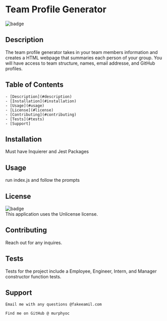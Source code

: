 
   # Team Profile Generator
   
   ![badge](https://img.shields.io/badge/license-Unlicense-brightgreen)<br />
   
   ## Description 
   The team profile generator takes in your team members information and creates a HTML webpage that summaries each person of your group. You will have access to team structure, names, email addresse, and GitHub profiles.

   ## Table of Contents
    - [Description](#description)
    - [Installation](#installation)
    - [Usage](#usage)
    - [License](#license)
    - [Contributing](#contributing)
    - [Tests](#tests)
    - [Support]
  
   ## Installation 
   Must have Inquierer and Jest Packages

   ## Usage
   run index.js and follow the prompts

   ## License
   ![badge](https://img.shields.io/badge/license-Unlicense-brightgreen)
    <br />
    This application uses the Unlicense license. 
  
   ## Contributing
   Reach out for any inquires.

   ## Tests
   Tests for the project include a Employee, Engineer, Intern, and Manager constructor function tests. 

   ## Support
    Email me with any questions @fakeeamil.com
    
    Find me on GitHub @ murphyoc

   
  